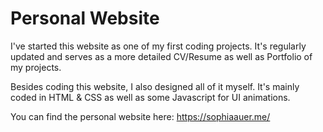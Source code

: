 # Personal Website

I've started this website as one of my first coding projects. It's regularly updated and serves as a more detailed CV/Resume as well as Portfolio of my projects.

Besides coding this website, I also designed all of it myself. It's mainly coded in HTML & CSS as well as some Javascript for UI animations.

You can find the personal website here: https://sophiaauer.me/
